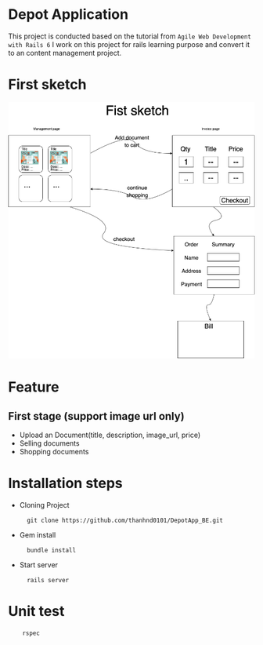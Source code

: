 # Depot Application

This project is conducted based on the tutorial from `Agile Web Development with Rails 6`
I work on this project for rails learning purpose and convert it to an content management project.

# First sketch
![Sketch](/project_description/DepotApp_FK.png)
# Feature

## First stage (support image url only)

- Upload an Document(title, description, image_url, price)
- Selling documents
- Shopping documents

# Installation steps

- Cloning Project 
  ```console
    git clone https://github.com/thanhnd0101/DepotApp_BE.git
  ```
- Gem install
  ```console
    bundle install
  ```
- Start server
  ```console
    rails server
  ```
# Unit test
```
    rspec
```